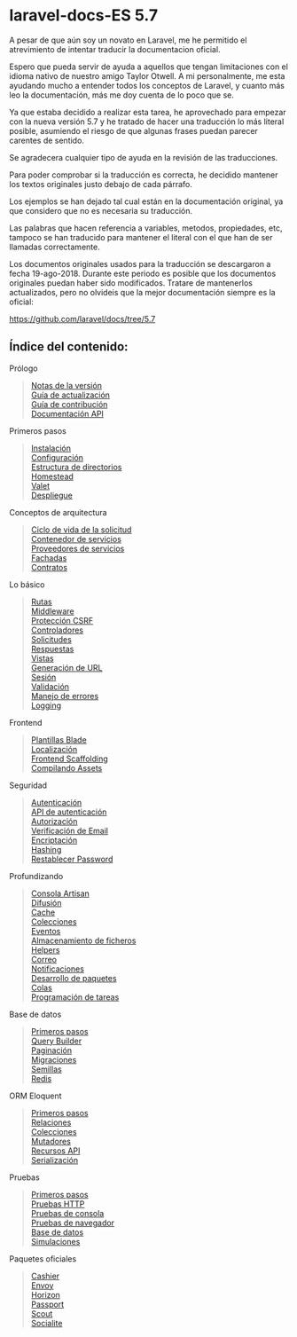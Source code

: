 # laravel-docs-ES 5.7

A pesar de que aún soy un novato en Laravel, me he permitido el atrevimiento de intentar traducir la documentacion oficial.

Espero que pueda servir de ayuda a aquellos que tengan limitaciones con el idioma nativo de nuestro amigo Taylor Otwell. A mi personalmente, me esta ayudando mucho a entender todos los conceptos de Laravel, y cuanto más leo la documentación, más me doy cuenta de lo poco que se.

Ya que estaba decidido a realizar esta tarea, he aprovechado para empezar con la nueva versión 5.7 y he tratado de hacer una traducción lo más literal posible, asumiendo el riesgo de que algunas frases puedan parecer carentes de sentido.

Se agradecera cualquier tipo de ayuda en la revisión de las traducciones.

Para poder comprobar si la traducción es correcta, he decidido mantener los textos originales justo debajo de cada párrafo.

Los ejemplos se han dejado tal cual están en la documentación original, ya que considero que no es necesaria su traducción.

Las palabras que hacen referencia a variables, metodos, propiedades, etc, tampoco se han traducido para mantener el literal con el que han de ser llamadas correctamente.

Los documentos originales usados para la traducción se descargaron a fecha 19-ago-2018. Durante este periodo es posible que los documentos originales puedan haber sido modificados. Tratare de mantenerlos actualizados, pero no olvideis que la mejor documentación siempre es la oficial:

https://github.com/laravel/docs/tree/5.7

## Índice del contenido:

Prólogo
> [Notas de la versión](/releases-EN-ES.md)  
> [Guía de actualización](/upgrade-EN-ES.md)  
> [Guía de contribución](/contributions-EN-ES.md)  
> [Documentación API](https://laravel.com/api/5.7/)  

Primeros pasos
> [Instalación](/installation-EN-ES.md)  
> [Configuración](/configuration-EN-ES.md)  
> [Estructura de directorios](/structure-EN-ES.md)  
> [Homestead](/homestead-EN-ES.md)  
> [Valet](/valet-EN-ES.md)  
> [Despliegue](/deployment-EN-ES.md)

Conceptos de arquitectura
> [Ciclo de vida de la solicitud](/lifecycle-EN-ES.md)  
> [Contenedor de servicios](/container-EN-ES.md)  
> [Proveedores de servicios](/providers-EN-ES.md)  
> [Fachadas](/facades-EN-ES.md)  
> [Contratos](/contracts-EN-ES.md)  

Lo básico
> [Rutas](/routing-EN-ES.md)  
> [Middleware](/middleware-EN-ES.md)  
> [Protección CSRF](/csrf-EN-ES.md)  
> [Controladores](/controllers-EN-ES.md)  
> [Solicitudes](/requests-EN-ES.md)  
> [Respuestas](/responses-EN-ES.md)  
> [Vistas](/views-EN-ES.md)  
> [Generación de URL](/urls-EN-ES.md)  
> [Sesión](/session-EN-ES.md)  
> [Validación](/validation-EN-ES.md)  
> [Manejo de errores](/errors-EN-ES.md)  
> [Logging](/logging-EN-ES.md)  

Frontend
> [Plantillas Blade](/blade-EN-ES.md)  
> [Localización](/localization-EN-ES.md)  
> [Frontend Scaffolding](/frontend-EN-ES.md)  
> [Compilando Assets](/mix-EN-ES.md)  

Seguridad
> [Autenticación](/authentication-EN-ES.md)  
> [API de autenticación](/passport-EN-ES.md)  
> [Autorización](/authorization-EN-ES.md)  
> [Verificación de Email](/verification-EN-ES.md)  
> [Encriptación](/encryption-EN-ES.md)  
> [Hashing](/hashing-EN-ES.md)  
> [Restablecer Password](/passwords-EN-ES.md)  

Profundizando
> [Consola Artisan](/artisan-EN-ES.md)  
> [Difusión](/broadcasting-EN-ES.md)  
> [Cache](/cache-EN-ES.md)  
> [Colecciones](/collections-EN-ES.md)  
> [Eventos](/events-EN-ES.md)  
> [Almacenamiento de ficheros](/filesystem-EN-ES.md)  
> [Helpers](/helpers-EN-ES.md)  
> [Correo](/mail-EN-ES.md)  
> [Notificaciones](/notifications-EN-ES.md)  
> [Desarrollo de paquetes](/packages-EN-ES.md)  
> [Colas](/queues-EN-ES.md)  
> [Programación de tareas](/scheduling-EN-ES.md)  

Base de datos
> [Primeros pasos](/database-EN-ES.md)  
> [Query Builder](/queries-EN-ES.md)  
> [Paginación](/pagination-EN-ES.md)  
> [Migraciones](/migrations-EN-ES.md)  
> [Semillas](/seeding-EN-ES.md)  
> [Redis](/redis-EN-ES.md)  

ORM Eloquent
> [Primeros pasos](/eloquent-EN-ES.md)  
> [Relaciones](/eloquent-relationships-EN-ES.md)  
> [Colecciones](/eloquent-collections-EN-ES.md)  
> [Mutadores](/eloquent-mutators-EN-ES.md)  
> [Recursos API](/eloquent-resources-EN-ES.md)  
> [Serialización](/eloquent-serialization-EN-ES.md)

Pruebas
> [Primeros pasos](/testing-EN-ES.md)  
> [Pruebas HTTP](/http-tests-EN-ES.md)  
> [Pruebas de consola](/console-tests-EN-ES.md)  
> [Pruebas de navegador](/dusk-EN-ES.md)  
> [Base de datos](/database-testing-EN-ES.md)  
> [Simulaciones](/mocking-EN-ES.md)  

Paquetes oficiales
> [Cashier](/billing-EN-ES.md)  
> [Envoy](/envoy-EN-ES.md)  
> [Horizon](/horizon-EN-ES.md)  
> [Passport](/passport-EN-ES.md)  
> [Scout](/scout-EN-ES.md)  
> [Socialite](/socialite-EN-ES.md)  
